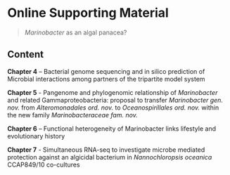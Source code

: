 # Online Supporting Material
>_Marinobacter_ as an algal panacea?


## Content

__Chapter 4__ – Bacterial genome sequencing and in silico prediction of Microbial interactions among partners of the tripartite model system

__Chapter 5__ -  Pangenome and phylogenomic relationship of _Marinobacter_ and related Gammaproteobacteria: proposal to transfer _Marinobacter gen. nov._ from _Alteromonadales ord. nov._ to _Oceanospirillales ord. nov._ within the new family _Marinobacteraceae fam. nov._

__Chapter 6__ –  Functional heterogeneity of Marinobacter links lifestyle and evolutionary history

__Chapter 7__ - Simultaneous RNA-seq to investigate microbe mediated protection against an algicidal bacterium in _Nannochloropsis oceanica_ CCAP849/10 co-cultures